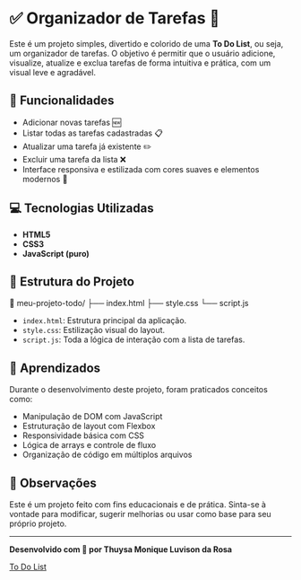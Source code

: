 # ✅ Organizador de Tarefas 📝

Este é um projeto simples, divertido e colorido de uma **To Do List**, ou seja, um organizador de tarefas. O objetivo é permitir que o usuário adicione, visualize, atualize e exclua tarefas de forma intuitiva e prática, com um visual leve e agradável.

## 🔧 Funcionalidades

- Adicionar novas tarefas 🆕  
- Listar todas as tarefas cadastradas 📋  
- Atualizar uma tarefa já existente ✏️  
- Excluir uma tarefa da lista ❌  
- Interface responsiva e estilizada com cores suaves e elementos modernos 🎨

## 💻 Tecnologias Utilizadas

- **HTML5**  
- **CSS3**  
- **JavaScript (puro)**  

## 📂 Estrutura do Projeto

📁 meu-projeto-todo/
├── index.html
├── style.css
└── script.js

- `index.html`: Estrutura principal da aplicação.
- `style.css`: Estilização visual do layout.
- `script.js`: Toda a lógica de interação com a lista de tarefas.

## 🧠 Aprendizados

Durante o desenvolvimento deste projeto, foram praticados conceitos como:

- Manipulação de DOM com JavaScript
- Estruturação de layout com Flexbox
- Responsividade básica com CSS
- Lógica de arrays e controle de fluxo
- Organização de código em múltiplos arquivos

## 📌 Observações

Este é um projeto feito com fins educacionais e de prática. Sinta-se à vontade para modificar, sugerir melhorias ou usar como base para seu próprio projeto.

---

**Desenvolvido com 💖 por Thuysa Monique Luvison da Rosa**

[To Do List](https://to-do-list-inky-eta.vercel.app/)

